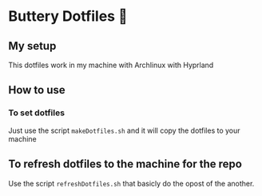 # Buttery Dotfiles 🧈

## My setup
This dotfiles work in my machine with Archlinux with Hyprland

## How to use
### To set dotfiles
Just use the script ```makeDotfiles.sh``` and it will copy the dotfiles to your machine

## To refresh dotfiles to the machine for the repo
Use the script ```refreshDotfiles.sh``` that basicly do the opost of the another.
